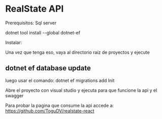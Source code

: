 # RealState API
 
Prerequisitos:
Sql server

dotnet tool install --global dotnet-ef


Instalar:

Una vez que tenga eso, vaya al directorio raíz de proyectos y ejecute

## dotnet ef database update

luego usar el comando: dotnet ef migrations add Init

Abre el proyecto con visual studio y ejecuta para que funcione la api y el swagger

Para probar la pagina que consume la api accede a:
https://github.com/ToguDV/realstate-react


